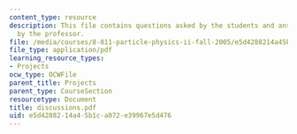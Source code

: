 ```yaml
---
content_type: resource
description: This file contains questions asked by the students and answers provided
  by the professor.
file: /media/courses/8-811-particle-physics-ii-fall-2005/e5d4288214a45b1ca072e39967e5d476_discussions.pdf
file_type: application/pdf
learning_resource_types:
- Projects
ocw_type: OCWFile
parent_title: Projects
parent_type: CourseSection
resourcetype: Document
title: discussions.pdf
uid: e5d42882-14a4-5b1c-a072-e39967e5d476
---
```

